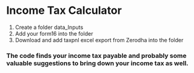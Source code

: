 # Income Tax Calculator
1. Create a folder data_Inputs
2. Add your form16 into the folder
3. Download and add taxpnl excel export from Zerodha into the folder

### The code finds your income tax payable and probably some valuable suggestions to bring down your income tax as well.